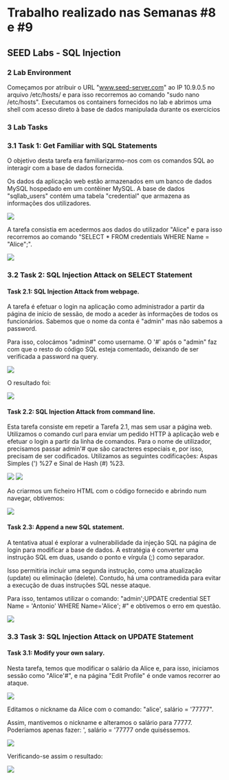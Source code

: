 # Trabalho realizado nas Semanas #8 e #9
## SEED Labs - SQL Injection

### 2 Lab Environment
Começamos por atribuir o URL "www.seed-server.com" ao IP 10.9.0.5 no arquivo /etc/hosts/ e para isso recorremos ao comando "sudo nano /etc/hosts".
Executamos os containers fornecidos no lab e abrimos uma shell com acesso direto à base de dados manipulada durante os exercícios

### 3 Lab Tasks
### 3.1 Task 1: Get Familiar with SQL Statements

O objetivo desta tarefa era familiarizarmo-nos com os comandos SQL ao interagir com a base de dados fornecida.

Os dados da aplicação web estão armazenados em um banco de dados MySQL hospedado em um contêiner MySQL. A base de dados "sqllab_users" contém uma tabela "credential" que armazena as informações dos utilizadores.

<img src="imagens/Screenshot from 2023-11-17 10-59-26.png">

A tarefa consistia em acedermos aos dados do utilizador "Alice" e para isso recorremos ao comando "SELECT * FROM credentials WHERE Name = "Alice";".

<img src = "imagens/Captura de ecrã 2023-11-17, às 23.08.25.png">



### 3.2 Task 2: SQL Injection Attack on SELECT Statement
#### Task 2.1: SQL Injection Attack from webpage.
A tarefa é efetuar o login na aplicação  como administrador a partir da página de início de sessão, de modo a aceder às informações de todos os funcionários.
Sabemos que o nome da conta é "admin" mas não sabemos a password.

Para isso, colocámos "admin#" como username. O '#' após o "admin" faz com que o resto do código SQL esteja comentado, deixando de ser verificada a password na query.

<img src = "imagens/Screenshot from 2023-11-17 11-01-31.png">

O resultado foi:

<img src= "imagens/Screenshot from 2023-11-17 11-01-38.png">



#### Task 2.2: SQL Injection Attack from command line.
Esta tarefa consiste em repetir a Tarefa 2.1, mas sem usar a página web.
Utilizamos o comando curl para enviar um pedido HTTP à aplicação web e efetuar o login a partir da linha de comandos. Para o nome de utilizador, precisamos passar admin'# que são caracteres especiais e, por isso, precisam de ser codificados.
Utilizamos as seguintes codificações: Aspas Simples (') %27 e Sinal de Hash (#) %23.

<img src="imagens/Screenshot from 2023-11-17 11-09-25.png">
<img src="imagens/Screenshot from 2023-11-17 11-09-51.png">

Ao criarmos um ficheiro HTML com o código fornecido e abrindo num navegar, obtivemos:

<img src="imagens/Captura de ecrã 2023-11-17, às 23.27.40.png">



#### Task 2.3: Append a new SQL statement.
A tentativa atual é explorar a vulnerabilidade da injeção SQL na página de login para modificar a base de dados. A estratégia é converter uma instrução SQL em duas, usando o ponto e vírgula (;) como separador.

Isso permitiria incluir uma segunda instrução, como uma atualização (update) ou eliminação (delete). Contudo, há uma contramedida para evitar a execução de duas instruções SQL nesse ataque.

Para isso, tentamos utilizar o comando: "admin';UPDATE credential SET Name = 'Antonio' WHERE Name='Alice'; #" e obtivemos o erro em questão.

<img src="imagens/Screenshot from 2023-11-17 11-48-04.png">


### 3.3 Task 3: SQL Injection Attack on UPDATE Statement
#### Task 3.1: Modify your own salary.

Nesta tarefa, temos que modificar o salário da Alice e, para isso, iniciamos sessão como "Alice'#", e na página "Edit Profile" é onde vamos recorrer ao ataque.

<img src="imagens/Screenshot from 2023-11-17 11-49-39.png">

Editamos o nickname da Alice com o comando: "alice', salário = '77777".

Assim, mantivemos o nickname e alteramos o salário para 77777. Poderíamos apenas fazer: ', salário = '77777 onde quiséssemos.

<img src="imagens/Screenshot from 2023-11-17 11-51-29.png">

Verificando-se assim o resultado:

<img src="imagens/Screenshot from 2023-11-17 11-51-16.png">
